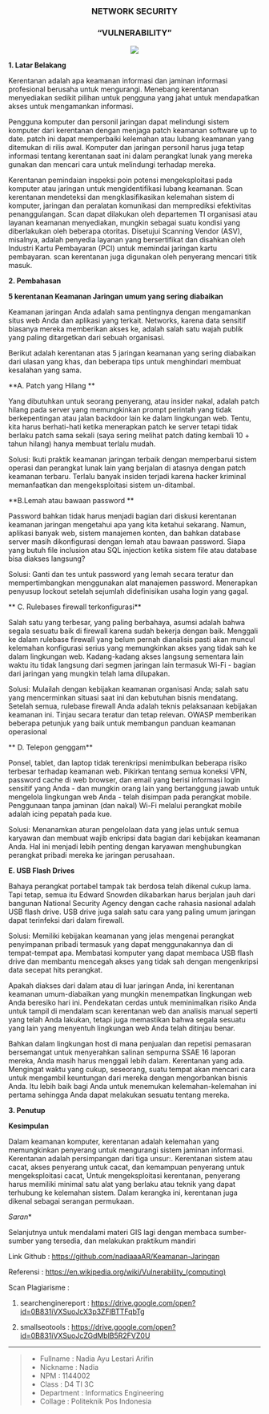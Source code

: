 <h3 align="center">NETWORK SECURITY</h3>
<h3 align="center">
“VULNERABILITY”
</h3>


<p align="center">
  <img src="https://github.com/nadiaaaAR/Keamanan-Jaringan/blob/master/img/backdoor.jpg">
</p>


**1. Latar Belakang**

Kerentanan adalah apa keamanan informasi dan jaminan informasi profesional berusaha untuk mengurangi. Menebang kerentanan menyediakan sedikit pilihan untuk pengguna yang jahat untuk mendapatkan akses untuk mengamankan informasi.

Pengguna komputer dan personil jaringan dapat melindungi sistem komputer dari kerentanan dengan menjaga patch keamanan software up to date. patch ini dapat memperbaiki kelemahan atau lubang keamanan yang ditemukan di rilis awal. Komputer dan jaringan personil harus juga tetap informasi tentang kerentanan saat ini dalam perangkat lunak yang mereka gunakan dan mencari cara untuk melindungi terhadap mereka.

Kerentanan pemindaian inspeksi poin potensi mengeksploitasi pada komputer atau jaringan untuk mengidentifikasi lubang keamanan. Scan kerentanan mendeteksi dan mengklasifikasikan kelemahan sistem di komputer, jaringan dan peralatan komunikasi dan memprediksi efektivitas penanggulangan. Scan dapat dilakukan oleh departemen TI organisasi atau layanan keamanan menyediakan, mungkin sebagai suatu kondisi yang diberlakukan oleh beberapa otoritas. Disetujui Scanning Vendor (ASV), misalnya, adalah penyedia layanan yang bersertifikat dan disahkan oleh Industri Kartu Pembayaran (PCI) untuk memindai jaringan kartu pembayaran. scan kerentanan juga digunakan oleh penyerang mencari titik masuk.




**2. Pembahasan**

**5 kerentanan Keamanan Jaringan umum yang sering diabaikan**

Keamanan jaringan Anda adalah sama pentingnya dengan mengamankan situs web Anda dan aplikasi yang terkait. Networks, karena data sensitif biasanya mereka memberikan akses ke, adalah salah satu wajah publik yang paling ditargetkan dari sebuah organisasi.

Berikut adalah kerentanan atas 5 jaringan keamanan yang sering diabaikan dari ulasan yang khas, dan beberapa tips untuk menghindari membuat kesalahan yang sama.

**A. Patch yang Hilang **

Yang dibutuhkan untuk seorang penyerang, atau insider nakal, adalah patch hilang pada server yang memungkinkan prompt perintah yang tidak berkepentingan atau jalan backdoor lain ke dalam lingkungan web. Tentu, kita harus berhati-hati ketika menerapkan patch ke server tetapi tidak berlaku patch sama sekali (saya sering melihat patch dating kembali 10 + tahun hilang) hanya membuat terlalu mudah.

Solusi: Ikuti praktik keamanan jaringan terbaik dengan memperbarui sistem operasi dan perangkat lunak lain yang berjalan di atasnya dengan patch keamanan terbaru. Terlalu banyak insiden terjadi karena hacker kriminal memanfaatkan dan mengeksploitasi sistem un-ditambal.

**B.Lemah atau bawaan password **

Password bahkan tidak harus menjadi bagian dari diskusi kerentanan keamanan jaringan mengetahui apa yang kita ketahui sekarang. Namun, aplikasi banyak web, sistem manajemen konten, dan bahkan database server masih dikonfigurasi dengan lemah atau bawaan password. Siapa yang butuh file inclusion atau SQL injection ketika sistem file atau database bisa diakses langsung?

Solusi: Ganti dan tes untuk password yang lemah secara teratur dan mempertimbangkan menggunakan alat manajemen password. Menerapkan penyusup lockout setelah sejumlah didefinisikan usaha login yang gagal.

** C. Rulebases firewall terkonfigurasi**

Salah satu yang terbesar, yang paling berbahaya, asumsi adalah bahwa segala sesuatu baik di firewall karena sudah bekerja dengan baik. Menggali ke dalam rulebase firewall yang belum pernah dianalisis pasti akan muncul kelemahan konfigurasi serius yang memungkinkan akses yang tidak sah ke dalam lingkungan web. Kadang-kadang akses langsung sementara lain waktu itu tidak langsung dari segmen jaringan lain termasuk Wi-Fi - bagian dari jaringan yang mungkin telah lama dilupakan.

Solusi: Mulailah dengan kebijakan keamanan organisasi Anda; salah satu yang mencerminkan situasi saat ini dan kebutuhan bisnis mendatang. Setelah semua, rulebase firewall Anda adalah teknis pelaksanaan kebijakan keamanan ini. Tinjau secara teratur dan tetap relevan. OWASP memberikan beberapa petunjuk yang baik untuk membangun panduan keamanan operasional

** D. Telepon genggam**

Ponsel, tablet, dan laptop tidak terenkripsi menimbulkan beberapa risiko terbesar terhadap keamanan web. Pikirkan tentang semua koneksi VPN, password cache di web browser, dan email yang berisi informasi login sensitif yang Anda - dan mungkin orang lain yang bertanggung jawab untuk mengelola lingkungan web Anda - telah disimpan pada perangkat mobile. Penggunaan tanpa jaminan (dan nakal) Wi-Fi melalui perangkat mobile adalah icing pepatah pada kue.
        
Solusi: Menanamkan aturan pengelolaan data yang jelas untuk semua karyawan dan membuat wajib enkripsi data bagian dari kebijakan keamanan Anda. Hal ini menjadi lebih penting dengan karyawan menghubungkan perangkat pribadi mereka ke jaringan perusahaan.


**E. USB Flash Drives**

Bahaya perangkat portabel tampak tak berdosa telah dikenal cukup lama. Tapi tetap, semua itu Edward Snowden dikabarkan harus berjalan jauh dari bangunan National Security Agency dengan cache rahasia nasional adalah USB flash drive. USB drive juga salah satu cara yang paling umum jaringan dapat terinfeksi dari dalam firewall.

Solusi: Memiliki kebijakan keamanan yang jelas mengenai perangkat penyimpanan pribadi termasuk yang dapat menggunakannya dan di tempat-tempat apa. Membatasi komputer yang dapat membaca USB flash drive dan membantu mencegah akses yang tidak sah dengan mengenkripsi data secepat hits perangkat. 

Apakah diakses dari dalam atau di luar jaringan Anda, ini kerentanan keamanan umum-diabaikan yang mungkin menempatkan lingkungan web Anda beresiko hari ini. Pendekatan cerdas untuk meminimalkan risiko Anda untuk tampil di mendalam scan kerentanan web dan analisis manual seperti yang telah Anda lakukan, tetapi juga memastikan bahwa segala sesuatu yang lain yang menyentuh lingkungan web Anda telah ditinjau benar.

Bahkan dalam lingkungan host di mana penjualan dan repetisi pemasaran bersemangat untuk menyerahkan salinan sempurna SSAE 16 laporan mereka, Anda masih harus menggali lebih dalam. Kerentanan yang ada. Mengingat waktu yang cukup, seseorang, suatu tempat akan mencari cara untuk mengambil keuntungan dari mereka dengan mengorbankan bisnis Anda. Itu lebih baik bagi Anda untuk menemukan kelemahan-kelemahan ini pertama sehingga Anda dapat melakukan sesuatu tentang mereka.



**3. Penutup**

**Kesimpulan**

Dalam keamanan komputer, kerentanan adalah kelemahan yang memungkinkan penyerang untuk mengurangi sistem jaminan informasi. Kerentanan adalah persimpangan dari tiga unsur:. Kerentanan sistem atau cacat, akses penyerang untuk cacat, dan kemampuan penyerang untuk mengeksploitasi cacat, Untuk mengeksploitasi kerentanan, penyerang harus memiliki minimal satu alat yang berlaku atau teknik yang dapat terhubung ke kelemahan sistem. Dalam kerangka ini, kerentanan juga dikenal sebagai serangan permukaan.

*Saran**

Selanjutnya untuk mendalami materi GIS lagi dengan membaca sumber-sumber yang tersedia, dan melakukan praktikum mandiri 



Link Github 	            :  https://github.com/nadiaaaAR/Keamanan-Jaringan 

Referensi	                :	 https://en.wikipedia.org/wiki/Vulnerability_(computing) 

Scan Plagiarisme          :
   
  1.	searchenginereport  :   https://drive.google.com/open?id=0B831iVXSuoJcX3p3ZFlBTTFqbTg  
        
  2.	smallseotools	      :   https://drive.google.com/open?id=0B831iVXSuoJcZGdMblB5R2FVZ0U 
  
-------

> - Fullname 				 : Nadia Ayu Lestari Arifin
> - Nickname 				 : Nadia
> - NPM		 				   : 1144002
> - Class	 				   : D4 TI 3C
> - Department  		 : Informatics Engineering
> - Collage					 : Politeknik Pos Indonesia



